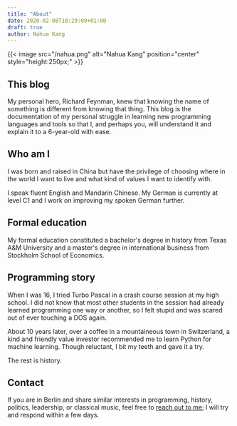 ```yaml
---
title: "About"
date: 2020-02-08T10:29:09+01:00
draft: true
author: Nahua Kang
---
```


{{< image src="/nahua.png" alt="Nahua Kang" position="center" style="height:250px;" >}}

## This blog
My personal hero, Richard Feynman, knew that knowing the name of
something is different from knowing that thing. This blog is the
documentation of my personal struggle in learning new programming
languages and tools so that I, and perhaps you, will understand it and
explain it to a 6-year-old with ease.

## Who am I
I was born and raised in China but have the privilege of choosing where
in the world I want to live and what kind of values I want to
identify with.

I speak fluent English and Mandarin Chinese. My German is currently at
level C1 and I work on improving my spoken German further.

## Formal education
My formal education constituted a bachelor's degree in history from
Texas A&M University and a master's degree in international business from Stockholm School of Economics.

## Programming story
When I was 16, I tried Turbo Pascal in a crash course session at my high
school. I did not know that most other students in the session had
already learned programming one way or another, so I felt stupid and was
scared out of ever touching a DOS again.

About 10 years later, over a coffee in a mountaineous town in
Switzerland, a kind and friendly value investor recommended me
to learn Python for machine learning. Though reluctant, I bit my teeth
and gave it a try.

The rest is history.

## Contact
If you are in Berlin and share similar interests in programming,
history, politics, leadership, or classical music, feel free to [reach
out to me][1]; I will try and respond within a few days.

[1]: mailto:kangnahua@gmail.com
